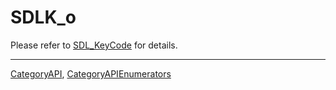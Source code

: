 # SDLK_o

Please refer to [SDL_KeyCode](SDL_KeyCode) for details.

----
[CategoryAPI](CategoryAPI), [CategoryAPIEnumerators](CategoryAPIEnumerators)

